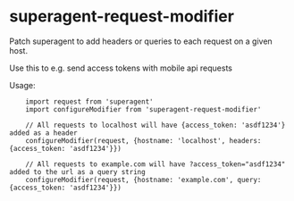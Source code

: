 # superagent-request-modifier

Patch superagent to add headers or queries to each request on a given host.

Use this to e.g. send access tokens with mobile api requests

Usage:
```
    import request from 'superagent'
    import configureModifier from 'superagent-request-modifier'

    // All requests to localhost will have {access_token: 'asdf1234'} added as a header
    configureModifier(request, {hostname: 'localhost', headers: {access_token: 'asdf1234'}})

    // All requests to example.com will have ?access_token="asdf1234" added to the url as a query string
    configureModifier(request, {hostname: 'example.com', query: {access_token: 'asdf1234'}})
```
